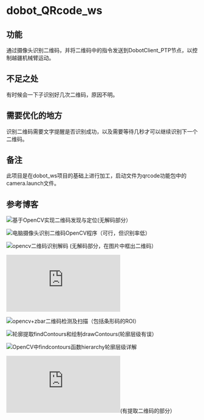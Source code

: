 # dobot_QRcode_ws
## 功能
通过摄像头识别二维码，并将二维码中的指令发送到DobotClient_PTP节点，以控制越疆机械臂运动。
## 不足之处
有时候会一下子识别好几次二维码，原因不明。
## 需要优化的地方
识别二维码需要文字提醒是否识别成功，以及需要等待几秒才可以继续识别下一个二维码。
## 备注
此项目是在dobot_ws项目的基础上进行加工，启动文件为qrcode功能包中的camera.launch文件。
## 参考博客
![基于OpenCV实现二维码发现与定位](https://blog.csdn.net/leansmall/article/details/80580236)(无解码部分）

![电脑摄像头识别二维码OpenCV程序](https://blog.csdn.net/u014201706/article/details/83513331)（可行，但识别率低）

![opencv二维码识别解码](https://blog.csdn.net/nick123chao/article/details/77573675) (无解码部分，在图片中框出二维码）

![Zbar算法流程介绍](https://www.cnblogs.com/flyinggod/p/8709827.html)

![opencv+zbar二维码检测及扫描](https://blog.csdn.net/qq_40600539/article/details/79177673)（包括条形码的ROI）

![轮廓提取findContours和绘制drawContours](https://blog.csdn.net/fengye2two/article/details/79101968)(轮廓层级有误）

![OpenCV中findcontours函数hierarchy轮廓层级详解](https://blog.csdn.net/qq_33810188/article/details/81285867)

![基于opencv3.0和zbar下条形码和二维码的识别与解码](https://www.cnblogs.com/cjqbaba/p/9073908.html)(有提取二维码的部分）

